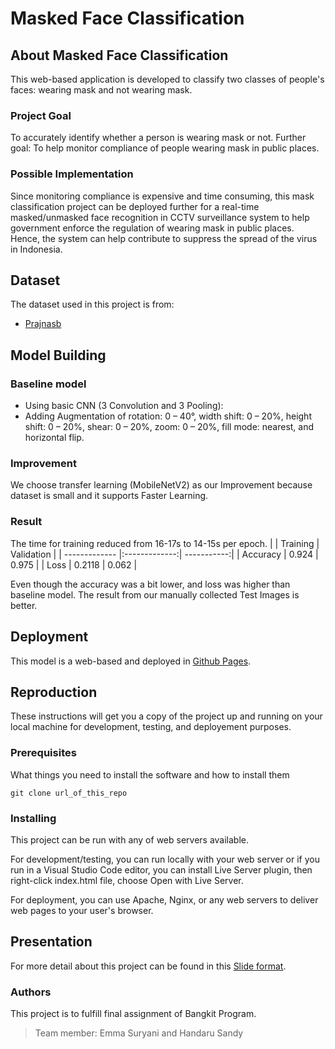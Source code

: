 # Masked Face Classification

## About Masked Face Classification
This web-based application is developed to classify two classes of people's faces: wearing mask and not wearing mask.

### Project Goal
To accurately identify whether a person is wearing mask or not.
Further goal: To help monitor compliance of people wearing mask in public places.

### Possible Implementation

Since monitoring compliance is expensive and time consuming, this mask classification project can be deployed further for a real-time masked/unmasked face recognition in CCTV surveillance system to help government enforce the regulation of wearing mask in public places. Hence, the system can help contribute to suppress the spread of the virus in Indonesia.

## Dataset
The dataset used in this project is from: 
* [Prajnasb](https://github.com/prajnab/observations)

## Model Building

### Baseline model
* Using basic CNN (3 Convolution and 3 Pooling):
* Adding Augmentation of rotation: 0 – 40°, width shift: 0 – 20%, height shift: 0 – 20%, shear: 0 – 20%, zoom: 0 – 20%, fill mode: nearest, and horizontal flip.

### Improvement
We choose transfer learning (MobileNetV2) as our Improvement because dataset is small and it supports Faster Learning.

### Result
The time for training reduced from 16-17s to 14-15s per epoch. 
|               | Training      | Validation  |
| ------------- |:-------------:| -----------:|
| Accuracy      | 0.924         | 0.975       |
| Loss          | 0.2118        | 0.062       |

Even though the accuracy was a bit lower, and loss was higher than baseline model. The result from our manually collected Test Images is better.

## Deployment 
This model is a web-based and deployed in [Github Pages](https://hoboroots.github.io/masked_face_classification).

## Reproduction

These instructions will get you a copy of the project up and running on your local machine for development, testing, and deployement purposes. 

### Prerequisites

What things you need to install the software and how to install them

```
git clone url_of_this_repo
```

### Installing

This project can be run with any of web servers available. 

For development/testing, you can run locally with your web server or if you run in a Visual Studio Code editor, you can install Live Server plugin, then right-click index.html file, choose Open with Live Server.

For deployment, you can use Apache, Nginx, or any web servers to deliver web pages to your user's browser. 

## Presentation

For more detail about this project can be found in this [Slide format](https://docs.google.com/presentation/d/1lhoT7nwMqcDaze_fCHscIxv8dQY-PGUUmW9yoF_b6wo/edit?usp=sharing).

### Authors

This project is to fulfill final assignment of Bangkit Program.
> Team member: Emma Suryani and Handaru Sandy
